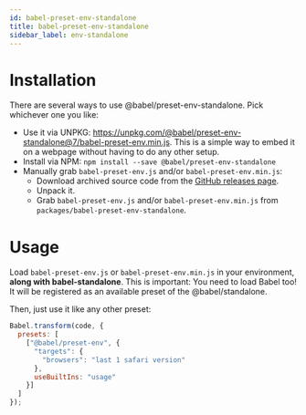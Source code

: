 ```yaml
---
id: babel-preset-env-standalone
title: babel-preset-env-standalone
sidebar_label: env-standalone
---
```



Installation
============

There are several ways to use @babel/preset-env-standalone. Pick whichever one you like:

- Use it via UNPKG: https://unpkg.com/@babel/preset-env-standalone@7/babel-preset-env.min.js. This is a simple way to embed it on a webpage without having to do any other setup.
- Install via NPM: `npm install --save @babel/preset-env-standalone`
- Manually grab `babel-preset-env.js` and/or `babel-preset-env.min.js`:
  * Download archived source code from the [GitHub releases page](https://github.com/babel/babel/releases).
  * Unpack it.
  * Grab `babel-preset-env.js` and/or `babel-preset-env.min.js` from `packages/babel-preset-env-standalone`.

Usage
=====

Load `babel-preset-env.js` or `babel-preset-env.min.js` in your environment, **along with babel-standalone**. This is important: You need to load Babel too! It will be registered as an available preset of the @babel/standalone.

Then, just use it like any other preset:

```js
Babel.transform(code, {
  presets: [
    ["@babel/preset-env", {
      "targets": {
        "browsers": "last 1 safari version"
      },
      useBuiltIns: "usage"
    }]
  ]
});
```

